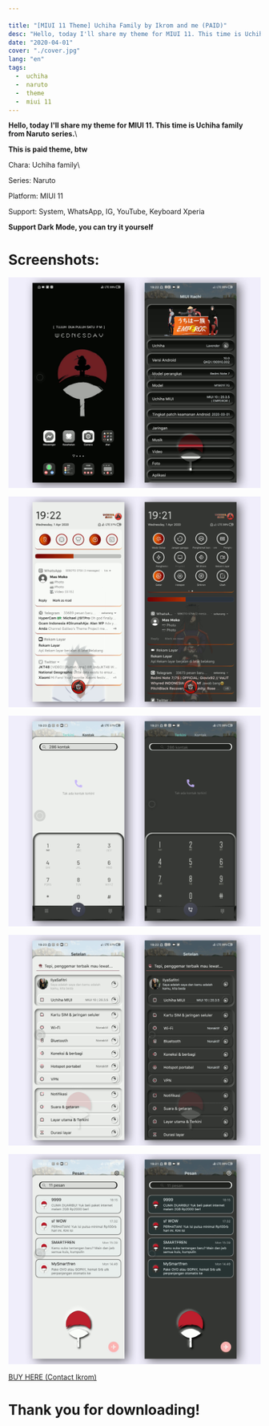 ```yaml
---

title: "[MIUI 11 Theme] Uchiha Family by Ikrom and me (PAID)"
desc: "Hello, today I'll share my theme for MIUI 11. This time is Uchiha family from Naruto series. This is paid theme, btw. Support: System, WhatsApp, IG, YouTube, Keyboard Xperia"
date: "2020-04-01"
cover: "./cover.jpg"
lang: "en"
tags:
  -  uchiha
  -  naruto
  -  theme
  -  miui 11
---
```


**Hello, today I'll share my theme for MIUI 11. This time is Uchiha family from Naruto series.**\

**This is paid theme, btw**

Chara: Uchiha family\

Series: Naruto

Platform: MIUI 11

Support: System, WhatsApp, IG, YouTube, Keyboard Xperia

**Support Dark Mode, you can try it yourself**

# Screenshots:

![ss1](./cover.jpg)

![ss2](./ss1.jpg)

![ss2](./ss2.jpg)

![ss3](./ss3.jpg)

![ss4](./ss4.jpg)


<a href="http://t.me/whykrom" class="btn"><span class="name">BUY HERE (Contact Ikrom)</span></a>

# Thank you for downloading!
